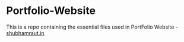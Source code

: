 # Portfolio-Website
This is a repo containing the essential files used in PortFolio Website - [shubhamraut.in](https://www.shubhamraut.in)
